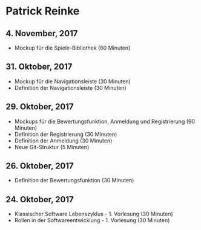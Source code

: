 # Patrick Reinke
## 4. November, 2017
* Mockup für die Spiele-Bibliothek (60 Minuten)
## 31. Oktober, 2017
* Mockup für die Navigationsleiste (30 Minuten)
* Definition der Navigationsleiste (30 Minuten)
## 29. Oktober, 2017
* Mockups für die Bewertungsfunktion, Anmeldung und Registrierung (90 Minuten)
* Definition der Registrierung (30 Minuten)
* Definition der Anmeldung (30 Minuten) 
* Neue Git-Struktur (5 Minuten)
## 26. Oktober, 2017
* Definition der Bewertungsfunktion (30 Minuten)
## 24. Oktober, 2017
* Klassischer Software Lebenszyklus - 1. Vorlesung (30 Minuten)
* Rollen in der Softwareentwicklung - 1. Vorlesung (30 Minuten)